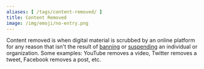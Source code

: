 ```yaml
---
aliases: [ /tags/content-removed/ ]
title: Content Removed
image: /img/emoji/no-entry.png
---
```


Content removed is when digital material is scrubbed by an online platform for
any reason that isn't the result of [banning](/t/banned/) or
[suspending](/t/suspended/) an individual or organization. Some examples:
YouTube removes a video, Twitter removes a tweet, Facebook removes a post, etc.
